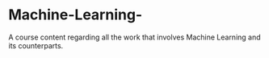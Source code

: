 # Machine-Learning-
A course content regarding all the work that involves Machine Learning and its counterparts.
